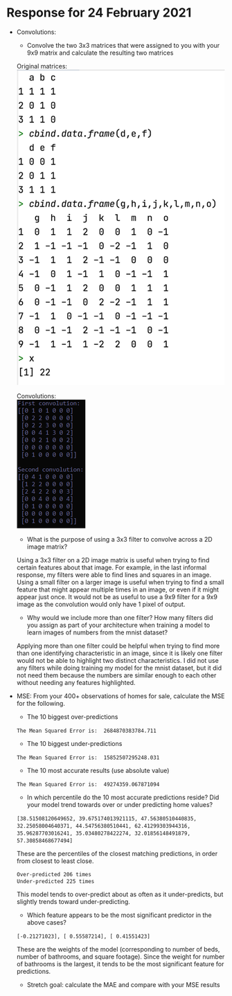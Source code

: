 # Response for 24 February 2021

- Convolutions:
  - Convolve the two 3x3 matrices that were assigned to you with your 9x9 matrix and calculate the resulting two matrices

  Original matrices:</br>
  ![Original matrices](https://github.com/pasolano/appml/blob/main/data/feb-24/matrices.png?raw=true)

  Convolutions:</br>
  ![Convolutions](https://github.com/pasolano/appml/blob/main/data/feb-24/convolutions.png?raw=true)

  - What is the purpose of using a 3x3 filter to convolve across a 2D image matrix?

  Using a 3x3 filter on a 2D image matrix is useful when trying to find certain features about that image. For example, in the last informal response, my filters were able to find lines and squares in an image. Using a small filter on a larger image is useful when trying to find a small feature that might appear multiple times in an image, or even if it might appear just once. It would not be as useful to use a 9x9 filter for a 9x9 image as the convolution would only have 1 pixel of output.

  - Why would we include more than one filter? How many filters did you assign as part of your architecture when training a model to learn images of numbers from the mnist dataset?

  Applying more than one filter could be helpful when trying to find more than one identifying characteristic in an image, since it is likely one filter would not be able to highlight two distinct characteristics. I did not use any filters while doing training my model for the mnist dataset, but it did not need them because the numbers are similar enough to each other without needing any features highlighted.

- MSE: From your 400+ observations of homes for sale, calculate the MSE for the following.
  - The 10 biggest over-predictions

  `The Mean Squared Error is:  2684870383784.711`

  - The 10 biggest under-predictions

  `The Mean Squared Error is:  15852507295248.031`

  - The 10 most accurate results (use absolute value)

  `The Mean Squared Error is:  49274359.067871094`

  - In which percentile do the 10 most accurate predictions reside? Did your model trend towards over or under predicting home values?

  `[38.51508120649652, 39.675174013921115, 47.56380510440835, 32.25058004640371, 44.54756380510441, 62.41299303944316, 35.96287703016241, 35.03480278422274, 32.01856148491879, 57.30858468677494]`

  These are the percentiles of the closest matching predictions, in order from closest to least close.

  ```
  Over-predicted 206 times
  Under-predicted 225 times
  ```

  This model tends to over-predict about as often as it under-predicts, but slightly trends toward under-predicting.
  - Which feature appears to be the most significant predictor in the above cases?

  `[-0.21271023], [ 0.55587214], [ 0.41551423]`
  
  These are the weights of the model (corresponding to number of beds, number of bathrooms, and square footage). Since the weight for number of bathrooms is the largest, it tends to be the most significant feature for predictions.
  
  - Stretch goal: calculate the MAE and compare with your MSE results